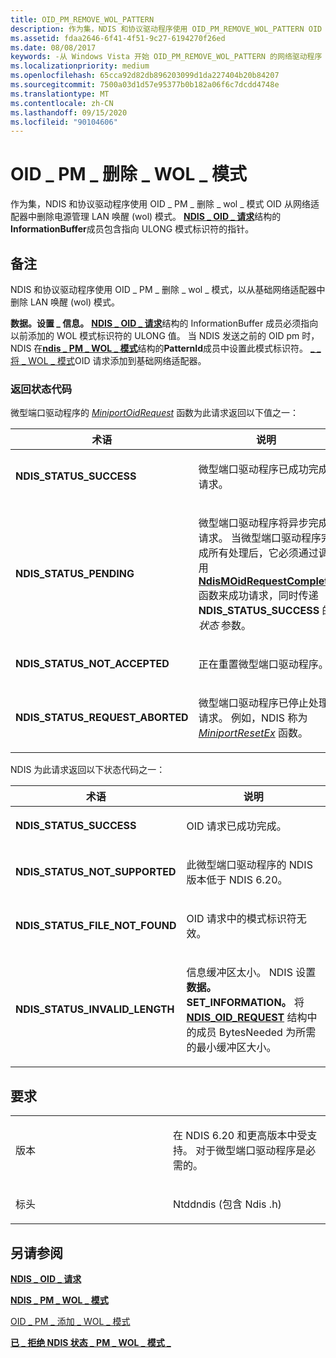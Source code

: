 ```yaml
---
title: OID_PM_REMOVE_WOL_PATTERN
description: 作为集，NDIS 和协议驱动程序使用 OID_PM_REMOVE_WOL_PATTERN OID 从网络适配器中删除电源管理 LAN 唤醒 (WOL) 模式。
ms.assetid: fdaa2646-6f41-4f51-9c27-6194270f26ed
ms.date: 08/08/2017
keywords: -从 Windows Vista 开始 OID_PM_REMOVE_WOL_PATTERN 的网络驱动程序
ms.localizationpriority: medium
ms.openlocfilehash: 65cca92d82db896203099d1da227404b20b84207
ms.sourcegitcommit: 7500a03d1d57e95377b0b182a06f6c7dcdd4748e
ms.translationtype: MT
ms.contentlocale: zh-CN
ms.lasthandoff: 09/15/2020
ms.locfileid: "90104606"
---
```

# <a name="oid_pm_remove_wol_pattern"></a>OID \_ PM \_ 删除 \_ WOL \_ 模式


作为集，NDIS 和协议驱动程序使用 OID \_ PM \_ 删除 \_ wol \_ 模式 OID 从网络适配器中删除电源管理 LAN 唤醒 (wol) 模式。 [**NDIS \_ OID \_ 请求**](/windows-hardware/drivers/ddi/ndis/ns-ndis-_ndis_oid_request)结构的**InformationBuffer**成员包含指向 ULONG 模式标识符的指针。

<a name="remarks"></a>备注
-------

NDIS 和协议驱动程序使用 OID \_ PM \_ 删除 \_ wol \_ 模式，以从基础网络适配器中删除 LAN 唤醒 (wol) 模式。

**数据。设置 \_ 信息。** [**NDIS \_ OID \_ 请求**](/windows-hardware/drivers/ddi/ndis/ns-ndis-_ndis_oid_request)结构的 InformationBuffer 成员必须指向以前添加的 WOL 模式标识符的 ULONG 值。 当 NDIS 发送之前的 OID pm 时，NDIS 在[**ndis \_ PM \_ WOL \_ 模式**](/windows-hardware/drivers/ddi/ntddndis/ns-ntddndis-_ndis_pm_wol_pattern)结构的**PatternId**成员中设置此模式标识符。 [ \_ \_ 将 \_ WOL \_ 模式](oid-pm-add-wol-pattern.md)OID 请求添加到基础网络适配器。

### <a name="return-status-codes"></a>返回状态代码

微型端口驱动程序的 [*MiniportOidRequest*](/windows-hardware/drivers/ddi/ndis/nc-ndis-miniport_oid_request) 函数为此请求返回以下值之一：

<table>
<colgroup>
<col width="50%" />
<col width="50%" />
</colgroup>
<thead>
<tr class="header">
<th>术语</th>
<th>说明</th>
</tr>
</thead>
<tbody>
<tr class="odd">
<td><p><strong>NDIS_STATUS_SUCCESS</strong></p></td>
<td><p>微型端口驱动程序已成功完成请求。</p></td>
</tr>
<tr class="even">
<td><p><strong>NDIS_STATUS_PENDING</strong></p></td>
<td><p>微型端口驱动程序将异步完成请求。 当微型端口驱动程序完成所有处理后，它必须通过调用 <a href="/windows-hardware/drivers/ddi/ndis/nf-ndis-ndismoidrequestcomplete" data-raw-source="[&lt;strong&gt;NdisMOidRequestComplete&lt;/strong&gt;](/windows-hardware/drivers/ddi/ndis/nf-ndis-ndismoidrequestcomplete)"><strong>NdisMOidRequestComplete</strong></a> 函数来成功请求，同时传递 <strong>NDIS_STATUS_SUCCESS</strong> 的 <em>状态</em> 参数。</p></td>
</tr>
<tr class="odd">
<td><p><strong>NDIS_STATUS_NOT_ACCEPTED</strong></p></td>
<td><p>正在重置微型端口驱动程序。</p></td>
</tr>
<tr class="even">
<td><p><strong>NDIS_STATUS_REQUEST_ABORTED</strong></p></td>
<td><p>微型端口驱动程序已停止处理请求。 例如，NDIS 称为 <a href="/windows-hardware/drivers/ddi/ndis/nc-ndis-miniport_reset" data-raw-source="[&lt;em&gt;MiniportResetEx&lt;/em&gt;](/windows-hardware/drivers/ddi/ndis/nc-ndis-miniport_reset)"><em>MiniportResetEx</em></a> 函数。</p></td>
</tr>
</tbody>
</table>

 

NDIS 为此请求返回以下状态代码之一：

<table>
<colgroup>
<col width="50%" />
<col width="50%" />
</colgroup>
<thead>
<tr class="header">
<th>术语</th>
<th>说明</th>
</tr>
</thead>
<tbody>
<tr class="odd">
<td><p><strong>NDIS_STATUS_SUCCESS</strong></p></td>
<td><p>OID 请求已成功完成。</p></td>
</tr>
<tr class="even">
<td><p><strong>NDIS_STATUS_NOT_SUPPORTED</strong></p></td>
<td><p>此微型端口驱动程序的 NDIS 版本低于 NDIS 6.20。</p></td>
</tr>
<tr class="odd">
<td><p><strong>NDIS_STATUS_FILE_NOT_FOUND</strong></p></td>
<td><p>OID 请求中的模式标识符无效。</p></td>
</tr>
<tr class="even">
<td><p><strong>NDIS_STATUS_INVALID_LENGTH</strong></p></td>
<td><p>信息缓冲区太小。 NDIS 设置 <strong>数据。SET_INFORMATION。</strong> 将 <a href="/windows-hardware/drivers/ddi/ndis/ns-ndis-_ndis_oid_request" data-raw-source="[&lt;strong&gt;NDIS_OID_REQUEST&lt;/strong&gt;](/windows-hardware/drivers/ddi/ndis/ns-ndis-_ndis_oid_request)"><strong>NDIS_OID_REQUEST</strong></a> 结构中的成员 BytesNeeded 为所需的最小缓冲区大小。</p></td>
</tr>
</tbody>
</table>

 

<a name="requirements"></a>要求
------------

<table>
<colgroup>
<col width="50%" />
<col width="50%" />
</colgroup>
<tbody>
<tr class="odd">
<td><p>版本</p></td>
<td><p>在 NDIS 6.20 和更高版本中受支持。 对于微型端口驱动程序是必需的。</p></td>
</tr>
<tr class="even">
<td><p>标头</p></td>
<td>Ntddndis (包含 Ndis .h) </td>
</tr>
</tbody>
</table>

## <a name="see-also"></a>另请参阅


[**NDIS \_ OID \_ 请求**](/windows-hardware/drivers/ddi/ndis/ns-ndis-_ndis_oid_request)

[**NDIS \_ PM \_ WOL \_ 模式**](/windows-hardware/drivers/ddi/ntddndis/ns-ntddndis-_ndis_pm_wol_pattern)

[OID \_ PM \_ 添加 \_ WOL \_ 模式](oid-pm-add-wol-pattern.md)

[**已 \_ 拒绝 NDIS 状态 \_ PM \_ WOL \_ 模式 \_**](./ndis-status-pm-wol-pattern-rejected.md)

